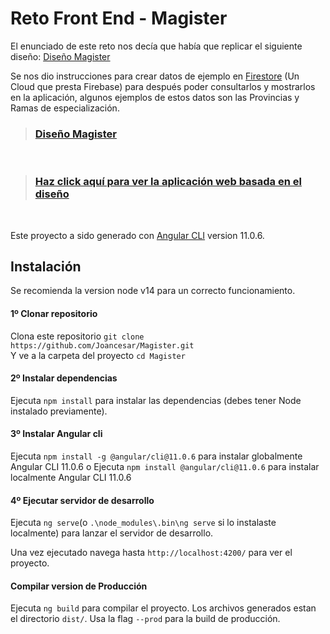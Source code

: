 # Reto Front End - Magister

El enunciado de este reto nos decía que había que replicar el siguiente diseño:
<a href="https://imgur.com/a/uMVh1xj" target="_blank">Diseño Magister</a>

Se nos dio instrucciones para crear datos de ejemplo en <a href="https://firebase.google.com/docs/firestore" target="_blank">Firestore</a> (Un Cloud que presta Firebase) para después poder consultarlos y mostrarlos en la aplicación, algunos ejemplos de estos datos son las Provincias y Ramas de especialización.



><h3><strong><a href="https://imgur.com/a/uMVh1xj" target="_blank">Diseño Magister</a></strong></h3>
<br>

><h3><strong><a href="https://joancesar.github.io/Magister/" target="_blank">Haz click aquí para ver la aplicación web basada en el diseño</a></strong></h3>


<br>

Este proyecto a sido generado con [Angular CLI](https://github.com/angular/angular-cli) version 11.0.6.


## Instalación
Se recomienda la version node v14 para un correcto funcionamiento.

#### 1º Clonar repositorio
Clona este repositorio `git clone https://github.com/Joancesar/Magister.git`
<br>
Y ve a la carpeta del proyecto `cd Magister`

#### 2º Instalar dependencias
Ejecuta `npm install` para instalar las dependencias (debes tener Node instalado previamente).

#### 3º Instalar Angular cli
Ejecuta `npm install -g @angular/cli@11.0.6` para instalar globalmente Angular CLI 11.0.6
o
Ejecuta `npm install @angular/cli@11.0.6` para instalar localmente Angular CLI 11.0.6

#### 4º Ejecutar servidor de desarrollo

Ejecuta `ng serve`(o `.\node_modules\.bin\ng serve` si lo instalaste localmente)
para lanzar el servidor de desarrollo.

Una vez ejecutado navega hasta `http://localhost:4200/` para ver el proyecto.

#### Compilar version de Producción

Ejecuta `ng build` para compilar el proyecto. Los archivos generados estan el directorio `dist/`. Usa la flag `--prod` para la build de producción.

